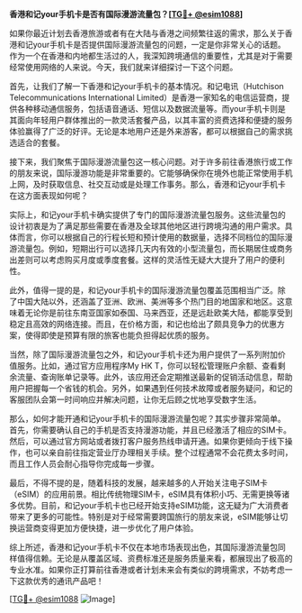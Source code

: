 **香港和记your手机卡是否有国际漫游流量包？[[TG💪+ @esim1088](https://t.me/s/esim1088)]**

如果你最近计划去香港旅游或者有在大陆与香港之间频繁往返的需求，那么关于香港和记your手机卡是否提供国际漫游流量包的问题，一定是你非常关心的话题。作为一个在香港和内地都生活过的人，我深知跨境通信的重要性，尤其是对于需要经常使用网络的人来说。今天，我们就来详细探讨一下这个问题。

首先，让我们了解一下香港和记your手机卡的基本情况。和记电讯（Hutchison Telecommunications International Limited）是香港一家知名的电信运营商，提供各种移动通信服务，包括语音通话、短信以及数据流量等。而your手机卡则是其面向年轻用户群体推出的一款灵活套餐产品，以其丰富的资费选择和便捷的服务体验赢得了广泛的好评。无论是本地用户还是外来游客，都可以根据自己的需求挑选适合的套餐。

接下来，我们聚焦于国际漫游流量包这一核心问题。对于许多前往香港旅行或工作的朋友来说，国际漫游功能是非常重要的。它能够确保你在境外也能正常使用手机上网，及时获取信息、社交互动或是处理工作事务。那么，香港和记your手机卡在这方面表现如何呢？

实际上，和记your手机卡确实提供了专门的国际漫游流量包服务。这些流量包的设计初衷是为了满足那些需要在香港及全球其他地区进行跨境沟通的用户需求。具体而言，你可以根据自己的行程长短和预计使用的数据量，选择不同档位的国际漫游流量包。例如，短期出行可以选择几天内有效的小型流量包，而长期居住或商务出差则可以考虑购买月度或季度套餐。这样的灵活性无疑大大提升了用户的便利性。

此外，值得一提的是，和记your手机卡的国际漫游流量包覆盖范围相当广泛。除了中国大陆以外，还涵盖了亚洲、欧洲、美洲等多个热门目的地国家和地区。这意味着无论你是前往东南亚国家如泰国、马来西亚，还是远赴欧美大陆，都能享受到稳定且高效的网络连接。而且，在价格方面，和记也给出了颇具竞争力的优惠方案，使得即使是预算有限的旅客也能负担得起优质的服务。

当然，除了国际漫游流量包之外，和记your手机卡还为用户提供了一系列附加价值服务。比如，通过官方应用程序My HK T，你可以轻松管理账户余额、查看剩余流量、查询账单记录等。此外，该应用还会定期推送最新的促销活动信息，帮助用户把握每一个省钱的机会。另外，如果遇到任何技术故障或者服务疑问，和记的客服团队会第一时间响应并解决问题，让你无后顾之忧地享受数字生活。

那么，如何才能开通和记your手机卡的国际漫游流量包呢？其实步骤非常简单。首先，你需要确认自己的手机是否支持漫游功能，并且已经激活了相应的SIM卡。然后，可以通过官方网站或者拨打客户服务热线申请开通。如果你更倾向于线下操作，也可以亲自前往指定营业厅办理相关手续。整个过程通常不会花费太多时间，而且工作人员会耐心指导你完成每一步骤。

最后，不得不提的是，随着科技的发展，越来越多的人开始关注电子SIM卡（eSIM）的应用前景。相比传统物理SIM卡，eSIM具有体积小巧、无需更换等诸多优势。目前，和记your手机卡也已经开始支持eSIM功能，这无疑为广大消费者带来了更多的可能性。特别是对于经常需要跨国旅行的朋友来说，eSIM能够让切换运营商变得更加方便快捷，进一步优化了用户体验。

综上所述，香港和记your手机卡不仅在本地市场表现出色，其国际漫游流量包同样值得信赖。无论是从覆盖区域、资费标准还是服务质量来看，都展现出了极高的专业水准。如果你正打算前往香港或者计划未来会有类似的跨境需求，不妨考虑一下这款优秀的通讯产品吧！

[[TG💪+ @esim1088](https://t.me/s/esim1088) ![Image](https://i.postimg.cc/4NQfJmqS/Snipaste-2025-05-13-00-14-12.png)]